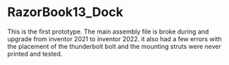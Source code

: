 # RazorBook13_Dock

This is the first prototype. The main assembly file is broke during and upgrade from inventor 2021 to inventor 2022. it also had a few errors with the placement of the thunderbolt bolt and the mounting struts were never printed and tested. 
